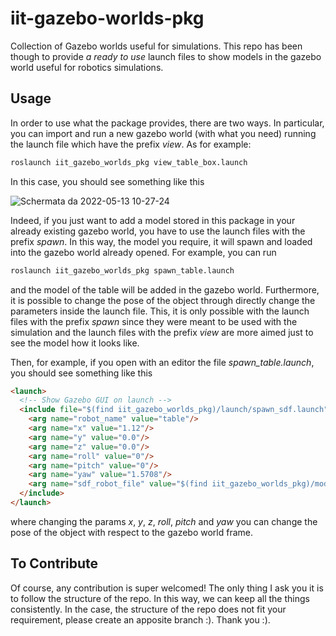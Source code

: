 # iit-gazebo-worlds-pkg
Collection of Gazebo worlds useful for simulations. This repo has been though to provide _a ready to use_ launch files to show models in the gazebo world useful for robotics simulations. 

## Usage
In order to use what the package provides, there are two ways. In particular, you can import and run a new gazebo world (with what you need) running the launch file which have the prefix _view_. As for example:

```bash
roslaunch iit_gazebo_worlds_pkg view_table_box.launch
```

In this case, you should see something like this

![Schermata da 2022-05-13 10-27-24](https://user-images.githubusercontent.com/15608027/168243428-b6c25a0e-12da-4477-82de-eb83c37c490e.png)

Indeed, if you just want to add a model stored in this package in your already existing gazebo world, you have to use the launch files with the prefix _spawn_. In this way, the model you require, it will spawn and loaded into the gazebo world already opened. For example, you can run 

```bash
roslaunch iit_gazebo_worlds_pkg spawn_table.launch
```

and the model of the table will be added in the gazebo world.
Furthermore, it is possible to change the pose of the object through directly change the parameters inside the launch file. This, it is only possible with the launch files with the prefix _spawn_ since they were meant to be used with the simulation and the launch files with the prefix _view_ are more aimed just to see the model how it looks like. 

Then, for example, if you open with an editor the file _spawn_table.launch_, you should see something like this

```html
<launch>
  <!-- Show Gazebo GUI on launch -->
  <include file="$(find iit_gazebo_worlds_pkg)/launch/spawn_sdf.launch">
    <arg name="robot_name" value="table"/>
    <arg name="x" value="1.12"/>
    <arg name="y" value="0.0"/>
    <arg name="z" value="0.0"/>
    <arg name="roll" value="0"/>
    <arg name="pitch" value="0"/>
    <arg name="yaw" value="1.5708"/>
    <arg name="sdf_robot_file" value="$(find iit_gazebo_worlds_pkg)/models/table/model.sdf"/>
  </include>
</launch>
```

where changing the params _x_, _y_, _z_, _roll_, _pitch_ and _yaw_ you can change the pose of the object with respect to the gazebo world frame.

## To Contribute

Of course, any contribution is super welcomed! The only thing I ask you it is to follow the structure of the repo. 
In this way, we can keep all the things consistently. In the case, the structure of the repo does not fit your requirement, please create an apposite branch :). Thank you :).

